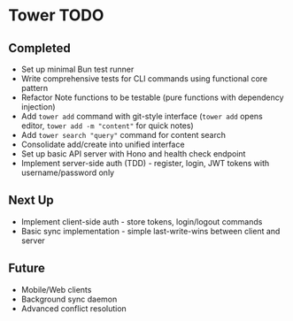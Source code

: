 # Tower TODO

## Completed

- Set up minimal Bun test runner
- Write comprehensive tests for CLI commands using functional core pattern
- Refactor Note functions to be testable (pure functions with dependency injection)
- Add `tower add` command with git-style interface (`tower add` opens editor, `tower add -m "content"` for quick notes)
- Add `tower search "query"` command for content search
- Consolidate add/create into unified interface
- Set up basic API server with Hono and health check endpoint
- Implement server-side auth (TDD) - register, login, JWT tokens with username/password only

## Next Up

- Implement client-side auth - store tokens, login/logout commands
- Basic sync implementation - simple last-write-wins between client and server

## Future

- Mobile/Web clients
- Background sync daemon
- Advanced conflict resolution
